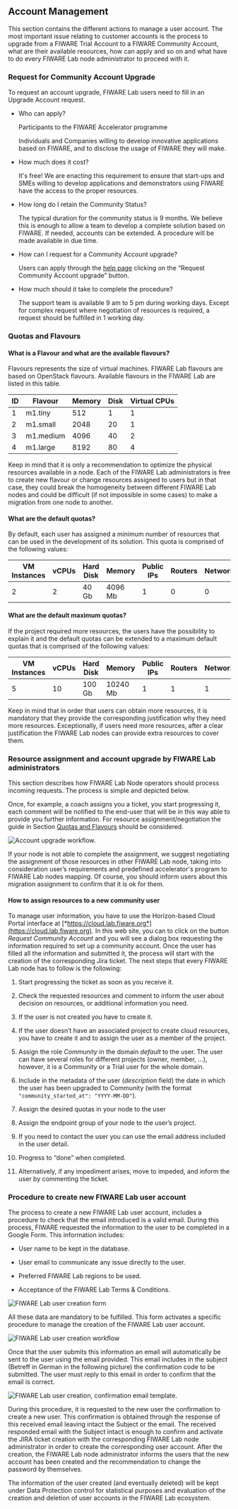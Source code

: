## Account Management

This section contains the different actions to manage a user account.
The most important issue relating to customer accounts is the process to
upgrade from a FIWARE Trial Account to a FIWARE Community Account, what
are their available resources, how can apply and so on and what have to
do every FIWARE Lab node administrator to proceed with it.

### Request for Community Account Upgrade

To request an account upgrade, FIWARE Lab users need to fill in an
Upgrade Account request.

-   Who can apply?

    Participants to the FIWARE Accelerator programme

    Individuals and Companies willing to develop innovative applications
    based on FIWARE, and to disclose the usage of FIWARE they will make.

-   How much does it cost?

    It's free! We are enacting this requirement to ensure that start-ups
    and SMEs willing to develop applications and demonstrators using
    FIWARE have the access to the proper resources.

-   How long do I retain the Community Status?

    The typical duration for the community status is 9 months. We believe
    this is enough to allow a team to develop a complete solution based on
    FIWARE. If needed, accounts can be extended. A procedure will be made
    available in due time.

-   How can I request for a Community Account upgrade?

    Users can apply through the [help page](http://help.lab.fi-ware.org)
    clicking on the “Request Community Account upgrade” button.

-   How much should it take to complete the procedure?

    The support team is available 9 am to 5 pm during working days. Except
    for complex request where negotiation of resources is required, a
    request should be fulfilled in 1 working day.

### Quotas and Flavours

#### What is a Flavour and what are the available flavours?

Flavours represents the size of virtual machines. FIWARE Lab flavours
are based on OpenStack flavours. Available flavours in the FIWARE Lab
are listed in this table.


| **ID** | **Flavour** | **Memory** | **Disk** | **Virtual CPUs** |
| --- | --- | --- | --- | --- |
| 1 | m1.tiny | 512 | 1 | 1 |
| 2 | m1.small | 2048 | 20 | 1 |
| 3 | m1.medium | 4096 | 40 | 2 |
| 4 | m1.large | 8192 | 80 | 4 |

Keep in mind that it is only a recommendation to optimize the physical
resources available in a node. Each of the FIWARE Lab administrators is
free to create new flavour or change resources assigned to users but in
that case, they could break the homogeneity between different FIWARE Lab
nodes and could be difficult (if not impossible in some cases) to make a
migration from one node to another.

#### What are the default quotas?

By default, each user has assigned a minimum number of resources that
can be used in the development of its solution. This quota is comprised
of the following values:

| **VM Instances** | **vCPUs** | **Hard Disk** | **Memory** | **Public IPs** |    **Routers** | **Networks** |
| --- | --- | --- | --- | --- | --- | --- |
| 2 | 2 | 40 Gb | 4096 Mb | 1 | 0 | 0 |

#### What are the default maximum quotas?

If the project required more resources, the users have the possibility
to explain it and the default quotas can be extended to a maximum
default quotas that is comprised of the following values:

| **VM Instances** | **vCPUs** | **Hard Disk** | **Memory** | **Public IPs** |    **Routers** | **Networks** |
| --- | --- | --- | --- | --- | --- | --- |
| 5  | 10 | 100 Gb | 10240 Mb | 1 | 1 | 1 |

Keep in mind that in order that users can obtain more resources, it is
mandatory that they provide the corresponding justification why they
need more resources. Exceptionally, if users need more resources, after
a clear justification the FIWARE Lab nodes can provide extra resources
to cover them.

### Resource assignment and account upgrade by FIWARE Lab administrators

This section describes how FIWARE Lab Node operators should process
incoming requests. The process is simple and depicted below.

Once, for example, a coach assigns you a ticket, you start progressing
it, each comment will be notified to the end-user that will be in this
way able to provide you further information. For resource
assignment/negotiation the guide in Section [Quotas and Flavours]()
should be considered.

![Account upgrade workflow.](image15.png)

If your node is not able to complete the assignment, we suggest
negotiating the assignment of those resources in other FIWARE Lab node,
taking into consideration user’s requirements and predefined
accelerator's program to FIWARE Lab nodes mapping. Of course, you should
inform users about this migration assignment to confirm that it is ok
for them.

#### How to assign resources to a new community user

To manage user information, you have to use the Horizon-based Cloud
Portal interface at
[*https://cloud.lab.fiware.org*](https://cloud.lab.fiware.org). In this
web site, you can to click on the button *Request Community Account* and
you will see a dialog box requesting the information required to set up
a community account. Once the user has filled all the information and
submitted it, the process will start with the creation of the
corresponding Jira ticket. The next steps that every FIWARE Lab node has
to follow is the following:

1.  Start progressing the ticket as soon as you receive it.

1.  Check the requested resources and comment to inform the user about
decision on resources, or additional information you need.

1.  If the user is not created you have to create it.

1.  If the user doesn’t have an associated project to create cloud
resources, you have to create it and to assign the user as a member
of the project.

1.  Assign the role *Community* in the domain *default* to the user. The
user can have several roles for different projects (owner, member,
...), however, it is a Community or a Trial user for the
whole domain.

1.  Include in the metadata of the user (*description* field) the date
in which the user has been upgraded to Community (with the format
`"community_started_at": "YYYY-MM-DD"`).

1.  Assign the desired quotas in your node to the user

1.  Assign the endpoint group of your node to the user’s project.

1.  If you need to contact the user you can use the email address
included in the user detail.

1. Progress to “done” when completed.

1. Alternatively, if any impediment arises, move to impeded, and inform
the user by commenting the ticket.

### Procedure to create new FIWARE Lab user account

The process to create a new FIWARE Lab user account, includes a
procedure to check that the email introduced is a valid email. During
this process, FIWARE requested the information to the user to be
completed in a Google Form. This information includes:

-   User name to be kept in the database.

-   User email to communicate any issue directly to the user.

-   Preferred FIWARE Lab regions to be used.

-   Acceptance of the FIWARE Lab Terms & Conditions.

![FIWARE Lab user creation form](image16.png)

All these data are mandatory to be fulfilled. This form activates a
specific procedure to manage the creation of the FIWARE Lab user
account.

![FIWARE Lab user creation workflow](image17.png)

Once that the user submits this information an email will automatically
be sent to the user using the email provided. This email includes in the
subject (Betreff in German in the following picture) the confirmation
code to be submitted. The user must reply to this email in order to
confirm that the email is correct.

![FIWARE Lab user creation, confirmation email template.](image18.png)

During this procedure, it is requested to the new user the confirmation
to create a new user. This confirmation is obtained through the response
of this received email leaving intact the Subject or the email. The
received responded email with the Subject intact is enough to confirm
and activate the JIRA ticket creation with the corresponding FIWARE Lab
node administrator in order to create the corresponding user account.
After the creation, the FIWARE Lab node administrator informs the users
that the new account has been created and the recommendation to change
the password by themselves.

The information of the user created (and eventually deleted) will be
kept under Data Protection control for statistical purposes and
evaluation of the creation and deletion of user accounts in the FIWARE
Lab ecosystem.
